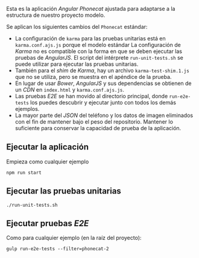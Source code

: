 Esta es la aplicación *Angular Phonecat* ajustada para adaptarse a la estructura de nuestro proyecto
modelo.

Se aplican los siguientes cambios del `Phonecat` estándar:

* La configuración de `karma` para las pruebas unitarias está en `karma.conf.ajs.js` porque el modelo estándar
  La configuración de *Karma* no es compatible con la forma en que se deben ejecutar las pruebas de *AngularJS*.
  El script del intérprete `run-unit-tests.sh` se puede utilizar para ejecutar las pruebas unitarias.
* También para el *shim* de *Karma*, hay un archivo `karma-test-shim.1.js` que no
  se utiliza, pero se muestra en el apéndice de la prueba.
* En lugar de usar *Bower*, *AngularJS* y sus dependencias se obtienen de un *CDN*
  en `index.html` y `karma.conf.ajs.js`.
* Las pruebas *E2E* se han movido al directorio principal, donde `run-e2e-tests` los puedes
  descubrir y ejecutar junto con todos los demás ejemplos.
* La mayor parte del *JSON* del teléfono y los datos de imagen eliminados con el fin de mantener
  bajo el peso del repositorio. Mantener lo suficiente para conservar la capacidad de prueba de la aplicación.

## Ejecutar la aplicación

Empieza como cualquier ejemplo

    npm run start

## Ejecutar las pruebas unitarias

    ./run-unit-tests.sh

## Ejecutar pruebas *E2E*

Como para cualquier ejemplo (en la raíz del proyecto):

    gulp run-e2e-tests --filter=phonecat-2
